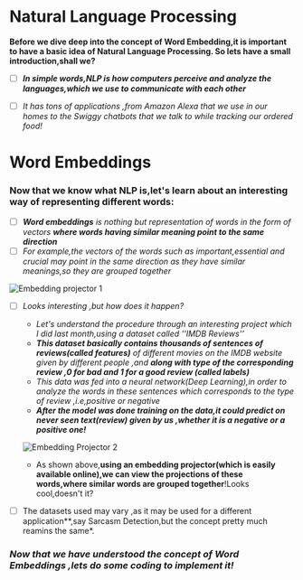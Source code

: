 # Natural Language Processing

**Before we dive deep into the concept of Word Embedding,it is important to have a basic idea of Natural Language Processing. So lets have a small introduction,shall we?**

 - [ ] ***In simple words,NLP is how computers perceive and analyze the languages,which we use to communicate with each other***
 
  - [ ] *It has tons of applications ,from Amazon Alexa that we use in our homes to the Swiggy chatbots that we talk to while tracking our ordered food!*
# Word Embeddings 
### **Now that we know what NLP is,let's learn about an interesting way of representing different words:**

 - [ ] ***Word embeddings** is nothing but representation of words in the form of vectors **where words having similar meaning point to the same direction***
 - [ ] *For example,the vectors of the words such as important,essential and crucial may point in the same direction as they have similar meanings,so they are grouped together*
 
 ![Embedding projector 1](https://2.bp.blogspot.com/-Uql7bl2KEYM/WEfQ4Kl_0YI/AAAAAAAABck/GkktuPM8KoMcMl2Tot6GzH3-NgwPNETMgCLcB/s1600/image03.png)
 
  - [ ] *Looks interesting ,but how does it happen?*
     - *Let's understand the procedure through an interesting project which I did last month,using a dataset called ''IMDB Reviews''*
     - ***This dataset basically contains thousands of sentences of reviews(called features)** of different movies on the IMDB website given by different people ,and **along with type of the corresponding review ,0 for bad and 1 for a good review (called labels)***
     - *This data was fed into a neural network(Deep Learning),in order to  analyze the words in these sentences which corresponds to the type of review ,i.e,positive or negative*
     - ***After the model was done training on the data,it could predict on never seen text(review) given by us ,whether it is a negative or a positive one!***
    
    ![Embedding Projector 2](https://miro.medium.com/max/990/1*Fat62b1ZITOFMPXTcHNkLw.jpeg)
    
    * As shown above,**using an embedding projector(which is easily available online),we can view the projections of these words,where similar words are grouped together**!Looks cool,doesn't it?

 - [ ]  The datasets used may vary ,as it may be used for a different application**,say Sarcasm Detection,but the concept pretty much reamins the same*. 


### *Now that we have understood the concept of Word Embeddings ,lets do some coding to implement it!*
